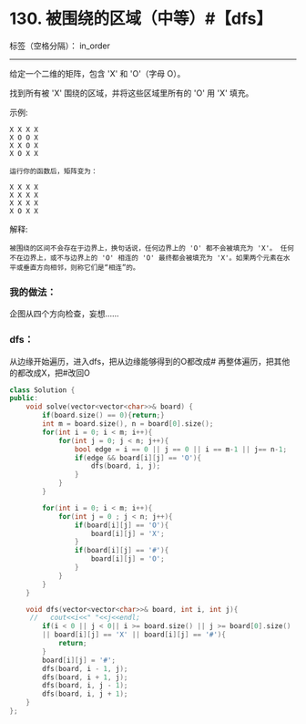 ﻿# 130. 被围绕的区域（中等）#【dfs】

标签（空格分隔）： in_order

---
给定一个二维的矩阵，包含 'X' 和 'O'（字母 O）。

找到所有被 'X' 围绕的区域，并将这些区域里所有的 'O' 用 'X' 填充。

示例:

    X X X X
    X O O X
    X X O X
    X O X X
    
    运行你的函数后，矩阵变为：
    
    X X X X
    X X X X
    X X X X
    X O X X

解释:

    被围绕的区间不会存在于边界上，换句话说，任何边界上的 'O' 都不会被填充为 'X'。 任何不在边界上，或不与边界上的 'O' 相连的 'O' 最终都会被填充为 'X'。如果两个元素在水平或垂直方向相邻，则称它们是“相连”的。


### 我的做法：  
企图从四个方向检查，妄想……

### dfs： 
从边缘开始遍历，进入dfs，把从边缘能够得到的O都改成#
再整体遍历，把其他的都改成X，把#改回O
```C++
class Solution {
public:
    void solve(vector<vector<char>>& board) {
        if(board.size() == 0){return;}
        int m = board.size(), n = board[0].size();
        for(int i = 0; i < m; i++){
            for(int j = 0; j < n; j++){
                bool edge = i == 0 || j == 0 || i == m-1 || j== n-1;
                if(edge && board[i][j] == 'O'){
                    dfs(board, i, j);
                }
            }
        }

        for(int i = 0; i < m; i++){
            for(int j = 0 ; j < n; j++){
                if(board[i][j] == 'O'){
                    board[i][j] = 'X';
                }
                if(board[i][j] == '#'){
                    board[i][j] = 'O';
                }
            }
        }
    }

    void dfs(vector<vector<char>>& board, int i, int j){
     //   cout<<i<<" "<<j<<endl;
        if(i < 0 || j < 0|| i >= board.size() || j >= board[0].size()
        || board[i][j] == 'X' || board[i][j] == '#'){
            return;
        }
        board[i][j] = '#';
        dfs(board, i - 1, j);
        dfs(board, i + 1, j);
        dfs(board, i, j - 1);
        dfs(board, i, j + 1);
    }
};
```
